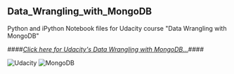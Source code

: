 ## Data_Wrangling_with_MongoDB
Python and iPython Notebook files for Udacity course "Data Wrangling with MongoDB"  



####*<a href="https://www.udacity.com/course/data-wrangling-with-mongodb--ud032" target="_blank">Click here for Udacity's Data Wrangling with MongoDB...</a>*####


![Udacity](https://lh4.ggpht.com/LUgsz3XTdD-dW9qCenNcFZWaBKM6At_MbMjODMCJOC8ZoR4hIm_rVBQghBmk5kQ-kRa66yhEQT0BH88gUmwX=s85)
![MongoDB](https://www.mongodb.org/static/images/mongodb-logo-large.png)


